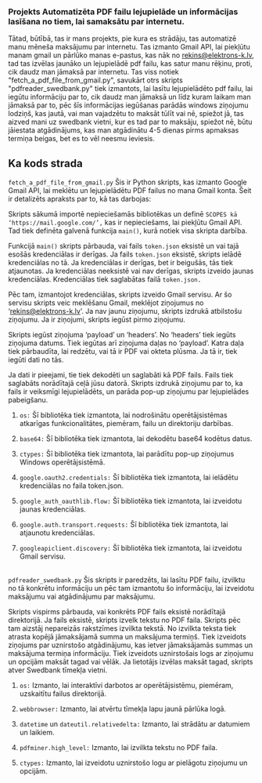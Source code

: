 ### Projekts Automatizēta PDF failu lejupielāde un informācijas lasīšana no tiem, lai samaksātu par internetu.
Tātad, būtībā, tas ir mans projekts, pie kura es strādāju, tas automatizē manu mēneša maksājumu par internetu. Tas izmanto Gmail API, lai piekļūtu manam gmail un pārlūko manas e-pastus, kas nāk no rekins@elektrons-k.lv, tad tas izvēlas jaunāko un lejupielādē pdf failu, kas satur manu rēķinu, proti, cik daudz man jāmaksā par internetu. Tas viss notiek "fetch_a_pdf_file_from_gmail.py", savukārt otrs skripts "pdfreader_swedbank.py" tiek izmantots, lai lasītu lejupielādēto pdf failu, lai iegūtu informāciju par to, cik daudz man jāmaksā un līdz kuram laikam man jāmaksā par to, pēc šīs informācijas iegūšanas parādās windows ziņojumu lodziņš, kas jautā, vai man vajadzētu to maksāt tūlīt vai nē, spiežot jā, tas aizved mani uz swedbank vietni, kur es tad par to maksāju, spiežot nē, būtu jāiestata atgādinājums, kas man atgādinātu 4-5 dienas pirms apmaksas termiņa beigas, bet es to vēl neesmu ieviesis.<br>
## Ka kods strada
```fetch_a_pdf_file_from_gmail.py```
Šis ir Python skripts, kas izmanto Google Gmail API, lai meklētu un lejupielādētu PDF failus no mana Gmail konta. Šeit ir detalizēts apraksts par to, kā tas darbojas:

Skripts sākumā importē nepieciešamās bibliotēkas un definē ```SCOPES kā ‘https://mail.google.com/’,``` kas ir nepieciešams, lai piekļūtu Gmail API. Tad tiek definēta galvenā funkcija ```main()```, kurā notiek visa skripta darbība.

Funkcijā ```main()``` skripts pārbauda, vai fails ```token.json``` eksistē un vai tajā esošās kredenciālas ir derīgas. Ja fails ```token.json``` eksistē, skripts ielādē kredenciālas no tā. Ja kredenciālas ir derīgas, bet ir beigušās, tās tiek atjaunotas. Ja kredenciālas neeksistē vai nav derīgas, skripts izveido jaunas kredenciālas. Kredenciālas tiek saglabātas failā ```token.json.```

Pēc tam, izmantojot kredenciālas, skripts izveido Gmail servisu. Ar šo servisu skripts veic meklēšanu Gmail, meklējot ziņojumus no ‘rekins@elektrons-k.lv’. Ja nav jaunu ziņojumu, skripts izdrukā atbilstošu ziņojumu. Ja ir ziņojumi, skripts iegūst pirmo ziņojumu.

Skripts iegūst ziņojuma ‘payload’ un ‘headers’. No ‘headers’ tiek iegūts ziņojuma datums. Tiek iegūtas arī ziņojuma daļas no ‘payload’. Katra daļa tiek pārbaudīta, lai redzētu, vai tā ir PDF vai okteta plūsma. Ja tā ir, tiek iegūti dati no tās.

Ja dati ir pieejami, tie tiek dekodēti un saglabāti kā PDF fails. Fails tiek saglabāts norādītajā ceļā jūsu datorā. Skripts izdrukā ziņojumu par to, ka fails ir veiksmīgi lejupielādēts, un parāda pop-up ziņojumu par lejupielādes pabeigšanu.

1. ```os:``` Šī bibliotēka tiek izmantota, lai nodrošinātu operētājsistēmas atkarīgas funkcionalitātes, piemēram, failu un direktoriju darbības.

2. ```base64:``` Šī bibliotēka tiek izmantota, lai dekodētu base64 kodētus datus.

3. ```ctypes:``` Šī bibliotēka tiek izmantota, lai parādītu pop-up ziņojumus Windows operētājsistēmā.

4. ```google.oauth2.credentials:``` Šī bibliotēka tiek izmantota, lai ielādētu kredenciālas no faila token.json.

5. ```google_auth_oauthlib.flow:``` Šī bibliotēka tiek izmantota, lai izveidotu jaunas kredenciālas.

6. ```google.auth.transport.requests:``` Šī bibliotēka tiek izmantota, lai atjaunotu kredenciālas.

7. ```googleapiclient.discovery:``` Šī bibliotēka tiek izmantota, lai izveidotu Gmail servisu.


<br> ```pdfreader_swedbank.py``` Šis skripts ir paredzēts, lai lasītu PDF failu, izvilktu no tā konkrētu informāciju un pēc tam izmantotu šo informāciju, lai izveidotu maksājumu vai atgādinājumu par maksājumu.

Skripts vispirms pārbauda, vai konkrēts PDF fails eksistē norādītajā direktorijā.
Ja fails eksistē, skripts izvelk tekstu no PDF faila.
Skripts pēc tam aizstāj nepareizās rakstzīmes izvilkta tekstā.
No izvilkta teksta tiek atrasta kopējā jāmaksājamā summa un maksājuma termiņš.
Tiek izveidots ziņojums par uznirstošo atgādinājumu, kas ietver jāmaksājamās summas un maksājuma termiņa informāciju.
Tiek izveidots uznirstošais logs ar ziņojumu un opcijām maksāt tagad vai vēlāk.
Ja lietotājs izvēlas maksāt tagad, skripts atver Swedbank tīmekļa vietni.

1. ```os:``` Izmanto, lai interaktīvi darbotos ar operētājsistēmu, piemēram, uzskaitītu failus direktorijā.

2. ```webbrowser:``` Izmanto, lai atvērtu tīmekļa lapu jaunā pārlūka logā.

3. ```datetime``` un ```dateutil.relativedelta:``` Izmanto, lai strādātu ar datumiem un laikiem.

4. ```pdfminer.high_level:``` Izmanto, lai izvilkta tekstu no PDF faila.

5. ```ctypes:``` Izmanto, lai izveidotu uznirstošo logu ar pielāgotu ziņojumu un opcijām.